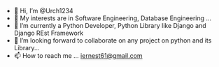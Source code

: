 - 👋 Hi, I’m @Urch1234
- 👀 My interests are in Software Engineering, Database Engineering ...
- 🌱 I’m currently a Python Developer, Python Library like Django and Django REst Framework 
- 💞️ I’m looking forward to collaborate on any project on python and its Library...
- 📫 How to reach me ... iernest61@gmail.com

<!---
Urch1234/Urch1234 is a ✨ special ✨ repository because its `README.md` (this file) appears on your GitHub profile.
You can click the Preview link to take a look at your changes.
--->
